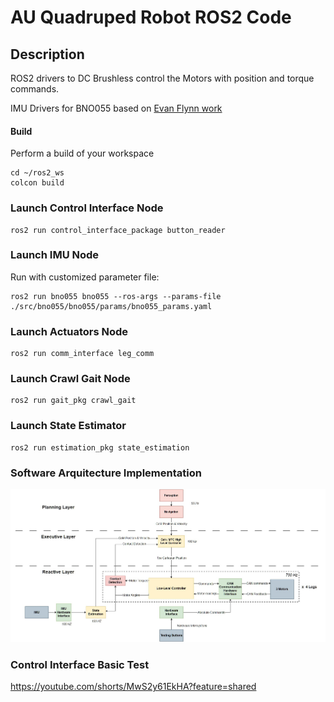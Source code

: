 # AU Quadruped Robot ROS2 Code

## Description
ROS2 drivers to DC Brushless control the Motors with position and torque commands.

IMU Drivers for BNO055 based on [Evan Flynn work](https://github.com/flynneva/bno055)



#### Build
   
Perform a build of your workspace
    
    cd ~/ros2_ws
    colcon build




### Launch Control Interface Node

    ros2 run control_interface_package button_reader

### Launch IMU Node
Run with customized parameter file:

    ros2 run bno055 bno055 --ros-args --params-file ./src/bno055/bno055/params/bno055_params.yaml
    


### Launch Actuators Node

    ros2 run comm_interface leg_comm


### Launch Crawl Gait Node

    ros2 run gait_pkg crawl_gait
    
    
### Launch State Estimator

    ros2 run estimation_pkg state_estimation
    
    
### Software Arquitecture Implementation

![Control Arquitecture](Robot_Software_Arquitecture.jpg)


### Control Interface Basic Test
https://youtube.com/shorts/MwS2y61EkHA?feature=shared

